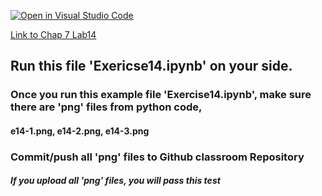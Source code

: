 [![Open in Visual Studio Code](https://classroom.github.com/assets/open-in-vscode-c66648af7eb3fe8bc4f294546bfd86ef473780cde1dea487d3c4ff354943c9ae.svg)](https://classroom.github.com/online_ide?assignment_repo_id=8942189&assignment_repo_type=AssignmentRepo)

[Link to Chap 7 Lab14](https://docs.google.com/presentation/d/1JAYVQiZr57OZfIMUQAkPNPlCKidqvytLhLDB5aqag_8/edit#slide=id.g114ede88c96_0_508)


## Run this file 'Exericse14.ipynb' on your side.

### Once you run this example file 'Exercise14.ipynb', make sure there are 'png' files from python code, 
#### e14-1.png, e14-2.png, e14-3.png
### Commit/push all 'png' files to Github classroom Repository
##### If you upload all 'png' files, you will pass this test


<!--
![Lab12](https://nimbus-screenshots.s3.amazonaws.com/s/a337f7df2610388f0e93f5cb24de206b.png)
-->

